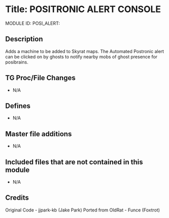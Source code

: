 # Title: POSITRONIC ALERT CONSOLE

MODULE ID: POSI_ALERT:

## Description

Adds a machine to be added to Skyrat maps. The Automated Postronic alert can be clicked on by ghosts to notify nearby mobs of ghost presence for posibrains.

## TG Proc/File Changes

- N/A

## Defines

- N/A

## Master file additions

- N/A

## Included files that are not contained in this module

- N/A

## Credits

Original Code - jjpark-kb (Jake Park)
Ported from OldRat - Funce (Foxtrot)
